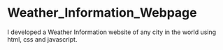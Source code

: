 # Weather_Information_Webpage
I developed a Weather Information website of any city in the world using html, css and javascript.
